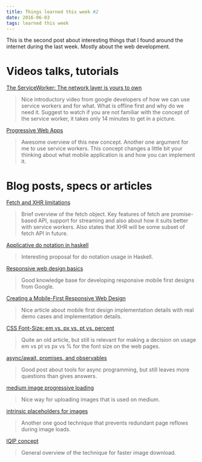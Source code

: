 ```yaml
---
title: Things learned this week #2
date: 2016-06-03
tags: learned this week
---
```


This is the second post about interesting things that I found around the internet during the last week.
Mostly about the web development.
 
# Videos talks, tutorials
[The ServiceWorker: The network layer is yours to own](https://www.youtube.com/watch?v=4uQMl7mFB6g)

>Nice introductory video from google developers of how we can use service workers and for what. What is offline first and why do we need it. 
Suggest to watch if you are not familiar with the concept of the service worker, it takes only 14 minutes to get in a picture.

[Progressive Web Apps](https://developers.google.com/web/progressive-web-apps/)

>Awesome overview of this new concept. Another one argument for me to use service workers. This concept changes a little bit your thinking about what mobile application is and how you can implement it.

# Blog posts, specs or articles
[Fetch and XHR limitations](https://blogs.windows.com/msedgedev/2016/05/24/fetch-and-xhr-limitations/)

>Brief overview of the fetch object. Key features of fetch are promise-based API, support for streaming and also about how it suits better with service workers. Also states that XHR will be some subset of fetch API in future.

[Applicative do notation in haskell](https://ghc.haskell.org/trac/ghc/wiki/ApplicativeDo)

>Interesting proposal for do notation usage in Haskell.

[Responsive web design basics](https://developers.google.com/web/fundamentals/design-and-ui/responsive/)

>Good knowledge base for developing responsive mobile first designs from Google. 

[Creating a Mobile-First Responsive Web Design](http://www.html5rocks.com/en/mobile/responsivedesign/)

>Nice article about mobile first design implementation details with real demo cases and implementation details.

[CSS Font-Size: em vs. px vs. pt vs. percent](http://kyleschaeffer.com/development/css-font-size-em-vs-px-vs-pt-vs/)

>Quite an old article, but still is relevant for making a decision on usage em vs pt vs px vs % for the font size on the web pages. 

[async/await, promises, and observables](https://zeit.co/blog/async-and-await)

>Good post about tools for async programming, but still leaves more questions than gives answers.

[medium image progressive loading](https://jmperezperez.com/medium-image-progressive-loading-placeholder/)

>Nice way for uploading images that is used on medium.

[intrinsic placeholders for images](http://daverupert.com/2015/12/intrinsic-placeholders-with-picture/)

>Another one good technique that prevents redundant page reflows during image loads.

[lQIP concept](http://www.guypo.com/introducing-lqip-low-quality-image-placeholders/)

>General overview of the technique for faster image download.

